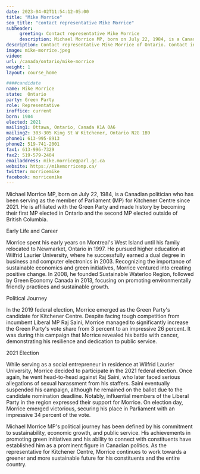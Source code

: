 ```yaml
---
date: 2023-04-02T11:54:12-05:00
title: "Mike Morrice"
seo_title: "contact representative Mike Morrice"
subheader:
     greeting: Contact representative Mike Morrice
     description: Michael Morrice MP, born on July 22, 1984, is a Canadian politician who has been serving as the member of Parliament (MP) for Kitchener Centre since 2021.
description: Contact representative Mike Morrice of Ontario. Contact information for Mike Morrice includes email address, phone number, and mailing address.
image: mike-morrice.jpeg
video:
url: /canada/ontario/mike-morrice
weight: 1
layout: course_home

####candidate
name: Mike Morrice
state:	Ontario
party: Green Party
role: Representative
inoffice: current
born: 1984
elected: 2021
mailing1: Ottawa, Ontario, Canada K1A 0A6
mailing2: 303-305 King St W Kitchener, Ontario N2G 1B9
phone1: 613-995-8913
phone2: 519-741-2001
fax1: 613-996-7329
fax2: 519-579-2404
emailaddress: mike.morrice@parl.gc.ca
website: https://mikemorricemp.ca/
twitter: morricemike
facebook: morricemike
---
```


Michael Morrice MP, born on July 22, 1984, is a Canadian politician who has been serving as the member of Parliament (MP) for Kitchener Centre since 2021. He is affiliated with the Green Party and made history by becoming their first MP elected in Ontario and the second MP elected outside of British Columbia.

Early Life and Career

Morrice spent his early years on Montreal's West Island until his family relocated to Newmarket, Ontario in 1997. He pursued higher education at Wilfrid Laurier University, where he successfully earned a dual degree in business and computer electronics in 2003. Recognizing the importance of sustainable economics and green initiatives, Morrice ventured into creating positive change. In 2008, he founded Sustainable Waterloo Region, followed by Green Economy Canada in 2013, focusing on promoting environmentally friendly practices and sustainable growth.

Political Journey

In the 2019 federal election, Morrice emerged as the Green Party's candidate for Kitchener Centre. Despite facing tough competition from incumbent Liberal MP Raj Saini, Morrice managed to significantly increase the Green Party's vote share from 3 percent to an impressive 26 percent. It was during this campaign that Morrice revealed his battle with cancer, demonstrating his resilience and dedication to public service.

2021 Election

While serving as a social entrepreneur in residence at Wilfrid Laurier University, Morrice decided to participate in the 2021 federal election. Once again, he went head-to-head against Raj Saini, who later faced serious allegations of sexual harassment from his staffers. Saini eventually suspended his campaign, although he remained on the ballot due to the candidate nomination deadline. Notably, influential members of the Liberal Party in the region expressed their support for Morrice. On election day, Morrice emerged victorious, securing his place in Parliament with an impressive 34 percent of the vote.

Michael Morrice MP's political journey has been defined by his commitment to sustainability, economic growth, and public service. His achievements in promoting green initiatives and his ability to connect with constituents have established him as a prominent figure in Canadian politics. As the representative for Kitchener Centre, Morrice continues to work towards a greener and more sustainable future for his constituents and the entire country.
